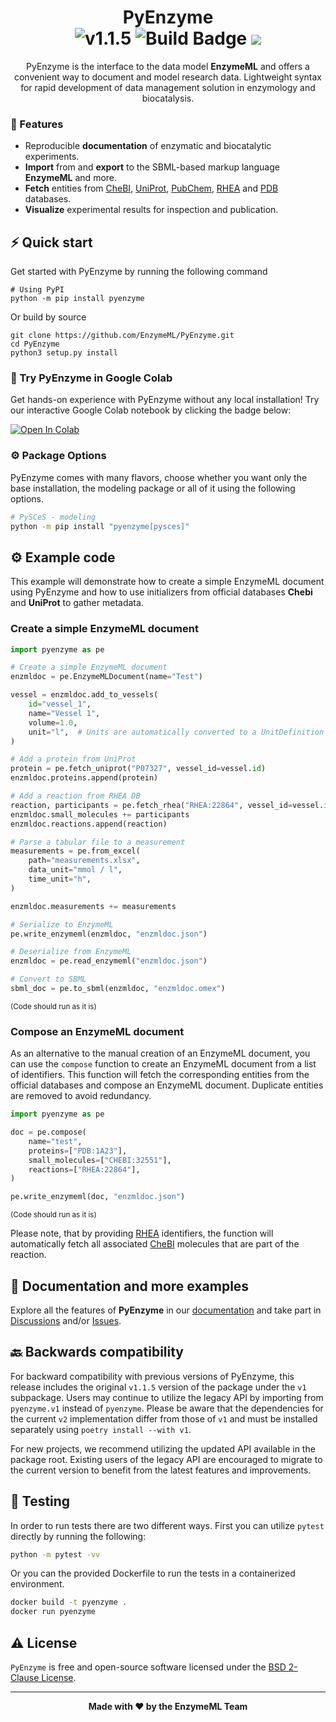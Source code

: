 <h1 align="center">
  PyEnzyme<br>
  <img src="https://img.shields.io/badge/PyEnzyme-1.1.5-blue" alt="v1.1.5">
  <img src="https://github.com/EnzymeML/PyEnzyme/actions/workflows/unit-tests.yaml/badge.svg" alt="Build Badge"> 
</a>
<a href="https://www.codacy.com/gh/EnzymeML/PyEnzyme/dashboard?utm_source=github.com&amp;utm_medium=referral&amp;utm_content=EnzymeML/PyEnzyme&amp;utm_campaign=Badge_Grade"><img src="https://app.codacy.com/project/badge/Grade/4ceb8d010e7b456c926c8b18737ff102"/></a>
</h1>
<p align="center">
PyEnzyme is the interface to the data model <b>EnzymeML</b> and offers a convenient way to document and model research data. Lightweight syntax for rapid development of data management solution in enzymology and biocatalysis.</p>

### 🧬 Features

- Reproducible **documentation** of enzymatic and biocatalytic experiments.
- **Import** from and **export** to the SBML-based markup language **EnzymeML** and more.
- **Fetch** entities from [CheBI](https://www.ebi.ac.uk/chebi/), [UniProt](https://www.uniprot.org/), [PubChem](https://www.ncbi.nlm.nih.gov/pubchem/), [RHEA](https://www.ebi.ac.uk/rhea/) and [PDB](https://www.rcsb.org/) databases.
- **Visualize** experimental results for inspection and publication.

## ⚡️ Quick start

Get started with PyEnzyme by running the following command

```
# Using PyPI
python -m pip install pyenzyme
```

Or build by source

```
git clone https://github.com/EnzymeML/PyEnzyme.git
cd PyEnzyme
python3 setup.py install
```

### 🚀 Try PyEnzyme in Google Colab

Get hands-on experience with PyEnzyme without any local installation! Try our interactive Google Colab notebook by clicking the badge below:

<a target="_blank" href="https://colab.research.google.com/github/EnzymeML/PyEnzyme/blob/main/examples/Basic.ipynb">
  <img src="https://colab.research.google.com/assets/colab-badge.svg" alt="Open In Colab"/>
</a>

### ⚙️ Package Options

PyEnzyme comes with many flavors, choose whether you want only the base installation, the modeling package or all of it
using the following options.

```bash
# PySCeS - modeling
python -m pip install "pyenzyme[pysces]"
```

## ⚙️ Example code

This example will demonstrate how to create a simple EnzymeML document using PyEnzyme and how to use initializers from official databases **Chebi** and **UniProt** to gather metadata.

### Create a simple EnzymeML document

```python
import pyenzyme as pe

# Create a simple EnzymeML document
enzmldoc = pe.EnzymeMLDocument(name="Test")

vessel = enzmldoc.add_to_vessels(
    id="vessel_1",
    name="Vessel 1",
    volume=1.0,
    unit="l",  # Units are automatically converted to a UnitDefinition
)

# Add a protein from UniProt
protein = pe.fetch_uniprot("P07327", vessel_id=vessel.id)
enzmldoc.proteins.append(protein)

# Add a reaction from RHEA DB
reaction, participants = pe.fetch_rhea("RHEA:22864", vessel_id=vessel.id)
enzmldoc.small_molecules += participants
enzmldoc.reactions.append(reaction)

# Parse a tabular file to a measurement
measurements = pe.from_excel(
    path="measurements.xlsx",
    data_unit="mmol / l",
    time_unit="h",
)

enzmldoc.measurements += measurements

# Serialize to EnzymeML
pe.write_enzymeml(enzmldoc, "enzmldoc.json")

# Deserialize from EnzymeML
enzmldoc = pe.read_enzymeml("enzmldoc.json")

# Convert to SBML
sbml_doc = pe.to_sbml(enzmldoc, "enzmldoc.omex")
```

<sub>(Code should run as it is)</sub>

### Compose an EnzymeML document

As an alternative to the manual creation of an EnzymeML document, you can use the `compose` function to create an EnzymeML document from a list of identifiers. This function will fetch the corresponding entities from the official databases and compose an EnzymeML document. Duplicate entities are removed to avoid redundancy.

```python
import pyenzyme as pe

doc = pe.compose(
    name="test",
    proteins=["PDB:1A23"],
    small_molecules=["CHEBI:32551"],
    reactions=["RHEA:22864"],
)

pe.write_enzymeml(doc, "enzmldoc.json")
```

<sub>(Code should run as it is)</sub>

Please note, that by providing [RHEA](https://www.ebi.ac.uk/rhea/) identifiers, the function will automatically fetch all associated [CheBI](https://www.ebi.ac.uk/chebi/) molecules that are part of the reaction.

## 📖 Documentation and more examples

Explore all the features of **PyEnzyme** in our [documentation](https://pyenzyme.readthedocs.io/en/latest/index.html#)
and take part in [Discussions](https://github.com/EnzymeML/PyEnzyme/discussions)
and/or [Issues](https://github.com/EnzymeML/PyEnzyme/issues).

## 🔙 Backwards compatibility

For backward compatibility with previous versions of PyEnzyme, this release includes the original `v1.1.5` version of the package under the `v1` subpackage. Users may continue to utilize the legacy API by importing from `pyenzyme.v1` instead of `pyenzyme`. Please be aware that the dependencies for the current `v2` implementation differ from those of `v1` and must be installed separately using `poetry install --with v1`.

For new projects, we recommend utilizing the updated API available in the package root. Existing users of the legacy API are encouraged to migrate to the current version to benefit from the latest features and improvements.

## 🧪 Testing

In order to run tests there are two different ways. First you can utilize `pytest` directly by running the following:

```bash
python -m pytest -vv
```

Or you can the provided Dockerfile to run the tests in a containerized environment.

```bash
docker build -t pyenzyme .
docker run pyenzyme
```

## ⚠️ License

`PyEnzyme` is free and open-source software licensed under
the [BSD 2-Clause License](https://github.com/EnzymeML/PyEnzyme/blob/main/LICENSE).

---

<div align="center">
<strong>Made with ❤️ by the EnzymeML Team</strong>
</div>

